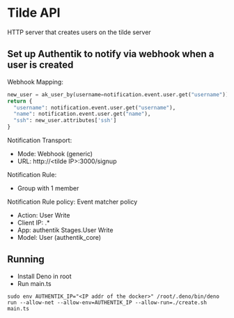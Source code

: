 # Tilde API

HTTP server that creates users on the tilde server

## Set up Authentik to notify via webhook when a user is created

Webhook Mapping:

```python
new_user = ak_user_by(username=notification.event.user.get("username"))
return {
  "username": notification.event.user.get("username"),
  "name": notification.event.user.get("name"),
  "ssh": new_user.attributes['ssh']
}
```

Notification Transport:

- Mode: Webhook (generic)
- URL: http://\<tilde IP>:3000/signup

Notification Rule:

- Group with 1 member

Notification Rule policy: Event matcher policy

- Action: User Write
- Client IP: .\*
- App: authentik Stages.User Write
- Model: User (authentik_core)

## Running

- Install Deno in root
- Run main.ts

```shell
sudo env AUTHENTIK_IP="<IP addr of the docker>" /root/.deno/bin/deno run --allow-net --allow-env=AUTHENTIK_IP --allow-run=./create.sh main.ts
```
